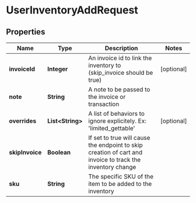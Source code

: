 
# UserInventoryAddRequest

## Properties
Name | Type | Description | Notes
------------ | ------------- | ------------- | -------------
**invoiceId** | **Integer** | An invoice id to link the inventory to (skip_invoice should be true) |  [optional]
**note** | **String** | A note to be passed to the invoice or transaction | 
**overrides** | **List&lt;String&gt;** | A list of behaviors to ignore explicitely.  Ex: &#39;limited_gettable&#39; |  [optional]
**skipInvoice** | **Boolean** | If set to true will cause the endpoint to skip creation of cart and invoice to track the inventory change | 
**sku** | **String** | The specific SKU of the item to be added to the inventory | 




